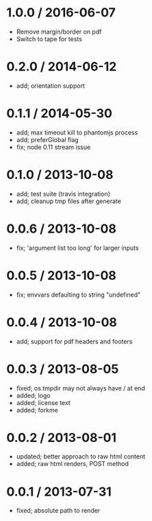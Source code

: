 1.0.0 / 2016-06-07
==================

-	Remove margin/border on pdf
-	Switch to tape for tests

0.2.0 / 2014-06-12
==================

-	add; orientation support

0.1.1 / 2014-05-30
==================

-	add; max timeout kill to phantomjs process
-	add; preferGlobal flag
-	fix; node 0.11 stream issue

0.1.0 / 2013-10-08
==================

-	add; test suite (travis integration)
-	add; cleanup tmp files after generate

0.0.6 / 2013-10-08
==================

-	fix; 'argument list too long' for larger inputs

0.0.5 / 2013-10-08
==================

-	fix; envvars defaulting to string "undefined"

0.0.4 / 2013-10-08
==================

-	add; support for pdf headers and footers

0.0.3 / 2013-08-05
==================

-	fixed; os.tmpdir may not always have / at end
-	added; logo
-	added; license text
-	added; forkme

0.0.2 / 2013-08-01
==================

-	updated; better approach to raw html content
-	added; raw html renders, POST method

0.0.1 / 2013-07-31
==================

-	fixed; absolute path to render
